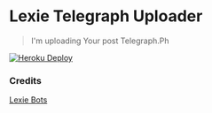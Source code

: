 # Lexie Telegraph Uploader
> I'm uploading Your post Telegraph.Ph

[![Heroku Deploy](https://img.shields.io/badge/Deploy%20To%20Heroku-blueviolet?style=for-the-badge&logo=heroku)](https://heroku.com/deploy?template=https://github.com/viharasenindu/LexieTelegraphUploader)

### Credits

[Lexie Bots](https://t.me/Lexiebotupdate)

